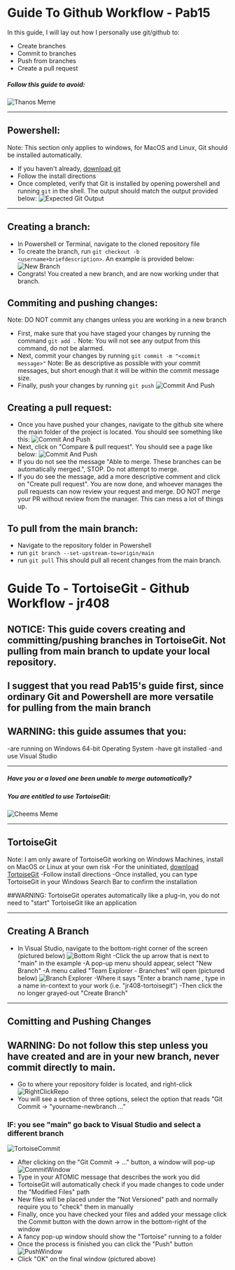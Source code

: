 # Guide To Github Workflow - Pab15 

In this guide, I will lay out how I personally use git/github to:
- Create branches
- Commit to branches
- Push from branches
- Create a pull request

##### Follow this guide to avoid:

![Thanos Meme](WorkflowExamples/ThanosMemeTwoLinesOfCodeImproved.jpg)

---

## Powershell:
Note: This section only applies to windows, for MacOS and Linux, Git should be installed automatically.
- If you haven't already, [download git](https://git-scm.com/download/win) 
- Follow the install directions
- Once completed, verify that Git is installed by opening powershell and running `git` in the shell. The output should match the output provided below:
![Expected Git Output](WorkflowExamples/gitout.PNG)

---

## Creating a branch:
- In Powershell or Terminal, navigate to the cloned repository file
- To create the branch, run `git checkout -b <username+briefdescription>`. An example is provided below:
![New Branch](WorkflowExamples/exbranch.PNG)
- Congrats! You created a new branch, and are now working under that branch.

## Commiting and pushing changes:
Note: DO NOT commit any changes unless you are working in a new branch
- First, make sure that you have staged your changes by running the command `git add .`
Note: You will not see any output from this command, do not be alarmed.
- Next, commit your changes by running `git commit -m "<commit message>"` 
Note: Be as descriptive as possible with your commit messages, but short enough that it will be within the commit message size.
- Finally, push your changes by running `git push`
![Commit And Push](WorkflowExamples/commitpush.PNG)

## Creating a pull request:
- Once you have pushed your changes, navigate to the github site where the main folder of the project is located. You should see something like this:
![Commit And Push](WorkflowExamples/exampull.PNG)
- Next, click on "Compare & pull request". You should see a page like below:
![Commit And Push](WorkflowExamples/examplepr.PNG)
- If you do not see the message "Able to merge. These branches can be automatically merged.", STOP. Do not attempt to merge.  
- If you do see the message, add a more descriptive comment and click on "Create pull request". You are now done, and whoever manages the pull requests can now review your request and merge. DO NOT merge your PR without review from the manager. This can mess a lot of things up.

## To pull from the main branch:
 - Navigate to the repository folder in Powershell
 - run `git branch --set-upstream-to=origin/main`
 - run `git pull`
 This should pull all recent changes from the main branch.

# Guide To - TortoiseGit - Github Workflow - jr408

## NOTICE: This guide covers creating and committing/pushing branches in TortoiseGit. Not pulling from main branch to update your local repository.
## I suggest that you read Pab15's guide first, since ordinary Git and Powershell are more versatile for pulling from the main branch
## WARNING: this guide assumes that you:
-are running on Windows 64-bit Operating System
-have git installed
-and use Visual Studio

---

##### Have you or a loved one been unable to merge automatically?
##### You are entitled to use TortoiseGit:

![Cheems Meme](WorkflowExamples/TortoiseGitMemeMilitantChickens.jpg)

---

## TortoiseGit

Note: I am only aware of TortoiseGit working on Windows Machines, install on MacOS or Linux at your own risk
-For the uninitiated, [download TortoiseGit](https://tortoisegit.org/download/)
-Follow install directions
-Once installed, you can type TortoiseGit in your Windows Search Bar to confirm the installation

##WARNING: TortoiseGit operates automatically like a plug-in, you do not need to "start" TortoiseGit like an application

---

## Creating A Branch
- In Visual Studio, navigate to the bottom-right corner of the screen (pictured below)
![Bottom Right](WorkflowExamples/BottomRightVisualStudio.PNG)
-Click the up arrow that is next to "main" in the example
-A pop-up menu should appear, select "New Branch"
-A menu called "Team Explorer - Branches" will open (pictured below)
![Branch Explorer](WorkflowExamples/TeamExplorerBranches.PNG)
-Where it says "Enter a branch name <Required>, type in a name in-context to your work (i.e. "jr408-tortoisegit")
-Then click the no longer grayed-out "Create Branch"

---

## Comitting and Pushing Changes
## WARNING: Do not follow this step unless you have created and are in your new branch, never commit directly to main.
- Go to where your repository folder is located, and right-click
![RightClickRepo](WorkflowExamples/RightClickRepo.PNG)
- You will see a section of three options, select the option that reads "Git Commit -> "yourname-newbranch ..."
### IF: you see "main" go back to Visual Studio and select a different branch
![TortoiseCommit](WorkflowExamples/TortoiseGitCommit.PNG) 
- After clicking on the "Git Commit -> ..." button, a window will pop-up
![CommitWindow](WorkflowExamples/CommitMenuTortoise.PNG)
- Type in your ATOMIC message that describes the work you did
- TortoiseGit will automatically check if you made changes to code under the "Modified Files" path
- New files will be placed under the "Not Versioned" path and normally require you to "check" them in manually
- Finally, once you have checked your files and added your message click the Commit button with the down arrow in the bottom-right of the window
- A fancy pop-up window should show the "Tortoise" running to a folder
- Once the process is finished you can click the "Push" button
![PushWindow](WorkflowExamples/PushWindowTortoise.PNG)
- Click "OK" on the final window (pictured above)
 

